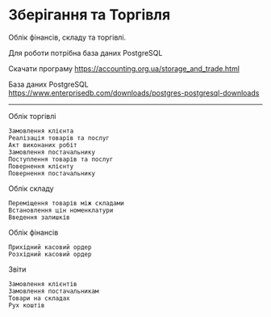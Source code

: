 # Зберігання та Торгівля

Облік фінансів, складу та торгівлі.

Для роботи потрібна база даних PostgreSQL

Скачати програму      https://accounting.org.ua/storage_and_trade.html

База даних PostgreSQL https://www.enterprisedb.com/downloads/postgres-postgresql-downloads

<hr />

 Облік торгівлі

    Замовлення клієнта
    Реалізація товарів та послуг
    Акт виконаних робіт
    Замовлення постачальнику
    Поступлення товарів та послуг
    Повернення клієнту
    Повернення постачальнику

Облік складу

    Переміщення товарів між складами
    Встановлення цін номенклатури
    Введення залишків

Облік фінансів

    Прихідний касовий ордер
    Розхідний касовий ордер

Звіти

    Замовлення клієнтів
    Замовлення постачальникам
    Товари на складах
    Рух коштів

